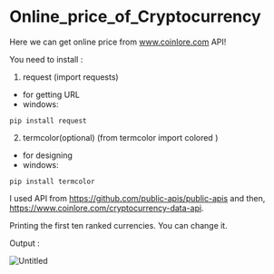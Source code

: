 # Online_price_of_Cryptocurrency
Here we can get online price from www.coinlore.com API!

You need to install :
1. request (import requests)
  - for getting URL
  - windows:
  ```
  pip install request
  ```
2. termcolor(optional) (from termcolor import colored
)
  - for designing
  - windows:
  ```
  pip install termcolor
  ```
  
  
I used API from https://github.com/public-apis/public-apis and then, https://www.coinlore.com/cryptocurrency-data-api.

Printing the first ten ranked currencies.
You can change it.

Output :




  ![Untitled](https://user-images.githubusercontent.com/91009525/162564901-a4608ce2-ccd9-418e-839c-087ca517076e.png)
